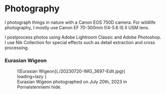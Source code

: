 # Photography

I photograph things in nature with a Canon EOS 750D camera. For wildlife photography, I mostly use Canon EF 70-300mm f/4-5.6 IS II USM lens.

I postprocess photos using Adobe Lightroom Classic and Adobe Photoshop. I use Nik Collection for special effects such as detail extraction and cross processing.

### Eurasian Wigeon

<figure markdown>
  ![Eurasian Wigeon](./20230720-IMG_3697-Edit.jpg){ loading=lazy }
  <figcaption>Eurasian Wigeon photographed on July 20th, 2023 in Pornaistenniemi hide.</figcaption>
</figure>
